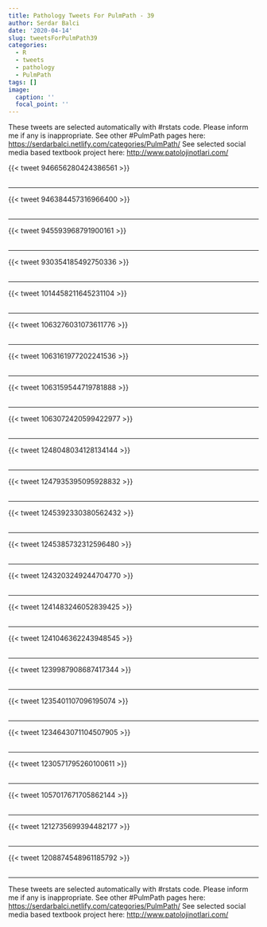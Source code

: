 ```yaml
---
title: Pathology Tweets For PulmPath - 39
author: Serdar Balci
date: '2020-04-14'
slug: tweetsForPulmPath39
categories:
  - R
  - tweets
  - pathology
  - PulmPath
tags: []
image:
  caption: ''
  focal_point: ''
---
```



These tweets are selected automatically with #rstats code. Please inform me if any is inappropriate.
See other #PulmPath pages here: https://serdarbalci.netlify.com/categories/PulmPath/ 
See selected social media based textbook project here: http://www.patolojinotlari.com/

{{< tweet 946656280424386561 >}}
<br>
<br>
<hr>
{{< tweet 946384457316966400 >}}
<br>
<br>
<hr>
{{< tweet 945593968791900161 >}}
<br>
<br>
<hr>
{{< tweet 930354185492750336 >}}
<br>
<br>
<hr>
{{< tweet 1014458211645231104 >}}
<br>
<br>
<hr>
{{< tweet 1063276031073611776 >}}
<br>
<br>
<hr>
{{< tweet 1063161977202241536 >}}
<br>
<br>
<hr>
{{< tweet 1063159544719781888 >}}
<br>
<br>
<hr>
{{< tweet 1063072420599422977 >}}
<br>
<br>
<hr>
{{< tweet 1248048034128134144 >}}
<br>
<br>
<hr>
{{< tweet 1247935395095928832 >}}
<br>
<br>
<hr>
{{< tweet 1245392330380562432 >}}
<br>
<br>
<hr>
{{< tweet 1245385732312596480 >}}
<br>
<br>
<hr>
{{< tweet 1243203249244704770 >}}
<br>
<br>
<hr>
{{< tweet 1241483246052839425 >}}
<br>
<br>
<hr>
{{< tweet 1241046362243948545 >}}
<br>
<br>
<hr>
{{< tweet 1239987908687417344 >}}
<br>
<br>
<hr>
{{< tweet 1235401107096195074 >}}
<br>
<br>
<hr>
{{< tweet 1234643071104507905 >}}
<br>
<br>
<hr>
{{< tweet 1230571795260100611 >}}
<br>
<br>
<hr>
{{< tweet 1057017671705862144 >}}
<br>
<br>
<hr>
{{< tweet 1212735699394482177 >}}
<br>
<br>
<hr>
{{< tweet 1208874548961185792 >}}
<br>
<br>
<hr>


These tweets are selected automatically with #rstats code. Please inform me if any is inappropriate.
See other #PulmPath pages here: https://serdarbalci.netlify.com/categories/PulmPath/ 
See selected social media based textbook project here: http://www.patolojinotlari.com/
